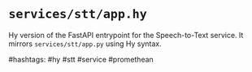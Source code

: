 # `services/stt/app.hy`

Hy version of the FastAPI entrypoint for the Speech-to-Text service.
It mirrors `services/stt/app.py` using Hy syntax.

#hashtags: #hy #stt #service #promethean
